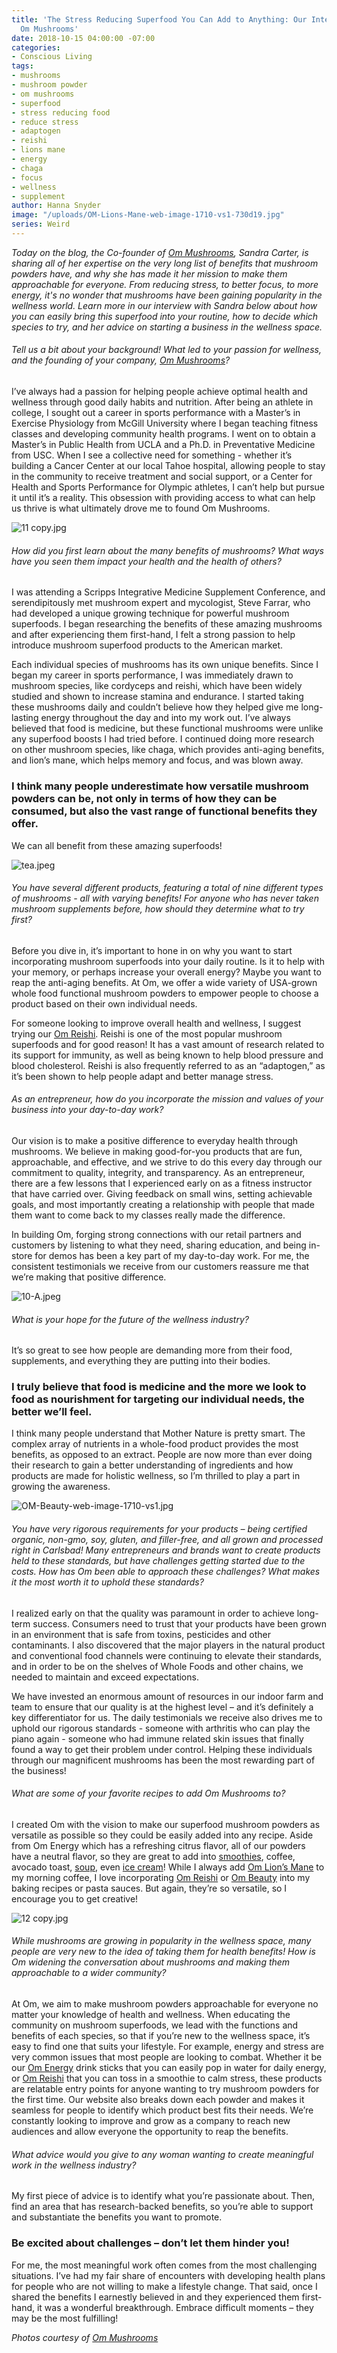 ```yaml
---
title: 'The Stress Reducing Superfood You Can Add to Anything: Our Interview with
  Om Mushrooms'
date: 2018-10-15 04:00:00 -07:00
categories:
- Conscious Living
tags:
- mushrooms
- mushroom powder
- om mushrooms
- superfood
- stress reducing food
- reduce stress
- adaptogen
- reishi
- lions mane
- energy
- chaga
- focus
- wellness
- supplement
author: Hanna Snyder
image: "/uploads/OM-Lions-Mane-web-image-1710-vs1-730d19.jpg"
series: Weird
---
```


_Today on the blog, the Co-founder of [Om Mushrooms](https://ommushrooms.com/), Sandra Carter, is sharing all of her expertise on the very long list of benefits that mushroom powders have, and why she has made it her mission to make them approachable for everyone. From reducing stress, to better focus, to more energy, it's no wonder that mushrooms have been gaining popularity in the wellness world. Learn more in our interview with Sandra below about how you can easily bring this superfood into your routine, how to decide which species to try, and her advice on starting a business in the wellness space._

###### Tell us a bit about your background! What led to your passion for wellness, and the founding of your company, [Om Mushrooms](https://ommushrooms.com/)?

I’ve always had a passion for helping people achieve optimal health and wellness through good daily habits and nutrition. After being an athlete in college, I sought out a career in sports performance with a Master’s in Exercise Physiology from McGill University where I began teaching fitness classes and developing community health programs. I went on to obtain a Master’s in Public Health from UCLA and a Ph.D. in Preventative Medicine from USC. When I see a collective need for something - whether it’s building a Cancer Center at our local Tahoe hospital, allowing people to stay in the community to receive treatment and social support, or a Center for Health and Sports Performance for Olympic athletes, I can’t help but pursue it until it’s a reality. This obsession with providing access to what can help us thrive is what ultimately drove me to found Om Mushrooms.

![11 copy.jpg](/uploads/11%20copy.jpg)

###### How did you first learn about the many benefits of mushrooms? What ways have you seen them impact your health and the health of others?

I was attending a Scripps Integrative Medicine Supplement Conference, and serendipitously met mushroom expert and mycologist, Steve Farrar, who had developed a unique growing technique for powerful mushroom superfoods. I began researching the benefits of these amazing mushrooms and after experiencing them first-hand, I felt a strong passion to help introduce mushroom superfood products to the American market.

Each individual species of mushrooms has its own unique benefits. Since I began my career in sports performance, I was immediately drawn to mushroom species, like cordyceps and reishi, which have been widely studied and shown to increase stamina and endurance. I started taking these mushrooms daily and couldn’t believe how they helped give me long-lasting energy throughout the day and into my work out. I’ve always believed that food is medicine, but these functional mushrooms were unlike any superfood boosts I had tried before. I continued doing more research on other mushroom species, like chaga, which provides anti-aging benefits, and lion’s mane, which helps memory and focus, and was blown away.
 
### I think many people underestimate how versatile mushroom powders can be, not only in terms of how they can be consumed, but also the vast range of functional benefits they offer. 

We can all benefit from these amazing superfoods!

![tea.jpeg](/uploads/tea.jpeg)

###### You have several different products, featuring a total of nine different types of mushrooms - all with varying benefits! For anyone who has never taken mushroom supplements before, how should they determine what to try first?

Before you dive in, it’s important to hone in on why you want to start incorporating mushroom superfoods into your daily routine. Is it to help with your memory, or perhaps increase your overall energy? Maybe you want to reap the anti-aging benefits. At Om, we offer a wide variety of USA-grown whole food functional mushroom powders to empower people to choose a product based on their own individual needs.
 
For someone looking to improve overall health and wellness, I suggest trying our [Om Reishi](https://ommushrooms.com/product/reishi?utm_source=Yellow%20Co.&utm_campaign=Om%20Reishi). Reishi is one of the most popular mushroom superfoods and for good reason! It has a vast amount of research related to its support for immunity, as well as being known to help blood pressure and blood cholesterol. Reishi is also frequently referred to as an “adaptogen,” as it’s been shown to help people adapt and better manage stress. 

###### As an entrepreneur, how do you incorporate the mission and values of your business into your day-to-day work?

Our vision is to make a positive difference to everyday health through mushrooms. We believe in making good-for-you products that are fun, approachable, and effective, and we strive to do this every day through our commitment to quality, integrity, and transparency. As an entrepreneur, there are a few lessons that I experienced early on as a fitness instructor that have carried over. Giving feedback on small wins, setting achievable goals, and most importantly creating a relationship with people that made them want to come back to my classes really made the difference. 

In building Om, forging strong connections with our retail partners and customers by listening to what they need, sharing education, and being in-store for demos has been a key part of my day-to-day work. For me, the consistent testimonials we receive from our customers reassure me that we’re making that positive difference.

![10-A.jpeg](/uploads/10-A.jpeg)

###### What is your hope for the future of the wellness industry?

It’s so great to see how people are demanding more from their food, supplements, and everything they are putting into their bodies. 

### I truly believe that food is medicine and the more we look to food as nourishment for targeting our individual needs, the better we’ll feel. 

I think many people understand that Mother Nature is pretty smart. The complex array of nutrients in a whole-food product provides the most benefits, as opposed to an extract. People are now more than ever doing their research to gain a better understanding of ingredients and how products are made for holistic wellness, so I’m thrilled to play a part in growing the awareness.

![OM-Beauty-web-image-1710-vs1.jpg](/uploads/OM-Beauty-web-image-1710-vs1.jpg)

###### You have very rigorous requirements for your products – being certified organic, non-gmo, soy, gluten, and filler-free, and all grown and processed right in Carlsbad! Many entrepreneurs and brands want to create products held to these standards, but have challenges getting started due to the costs. How has Om been able to approach these challenges? What makes it the most worth it to uphold these standards?

I realized early on that the quality was paramount in order to achieve long-term success. Consumers need to trust that your products have been grown in an environment that is safe from toxins, pesticides and other contaminants. I also discovered that the major players in the natural product and conventional food channels were continuing to elevate their standards, and in order to be on the shelves of Whole Foods and other chains, we needed to maintain and exceed expectations. 

We have invested an enormous amount of resources in our indoor farm and team to ensure that our quality is at the highest level – and it’s definitely a key differentiator for us. The daily testimonials we receive also drives me to uphold our rigorous standards - someone with arthritis who can play the piano again - someone who had immune related skin issues that finally found a way to get their problem under control. Helping these individuals through our magnificent mushrooms has been the most rewarding part of the business!

###### What are some of your favorite recipes to add Om Mushrooms to?

I created Om with the vision to make our superfood mushroom powders as versatile as possible so they could be easily added into any recipe. Aside from Om Energy which has a refreshing citrus flavor, all of our powders have a neutral flavor, so they are great to add into [smoothies](https://ommushrooms.com/recipe/warrior-smoothie?utm_source=Yellow%20Co.&utm_campaign=Recipe%20Warrior%20Smoothie), coffee, avocado toast, [soup](https://ommushrooms.com/recipe/six-mushroom-soup?utm_source=Yellow%20Co.&utm_campaign=Six%20Mushroom%20Soup), even [ice cream](https://ommushrooms.com/recipe/banana-nice-cream?utm_source=Yellow%20Co.&utm_campaign=Banana%20Nice%20Cream)! While I always add [Om Lion’s Mane](https://ommushrooms.com/product/lions-mane?utm_source=Yellow%20Co.&utm_campaign=Om%20Lion%27s%20Mane) to my morning coffee, I love incorporating [Om Reishi](https://ommushrooms.com/product/reishi?utm_source=Yellow%20Co.&utm_campaign=Om%20Reishi) or [Om Beauty](https://ommushrooms.com/product/beauty?utm_source=Yellow%20Co.&utm_campaign=Om%20Beauty) into my baking recipes or pasta sauces. But again, they’re so versatile, so I encourage you to get creative!

![12 copy.jpg](/uploads/12%20copy.jpg)

###### While mushrooms are growing in popularity in the wellness space, many people are very new to the idea of taking them for health benefits! How is Om widening the conversation about mushrooms and making them approachable to a wider community?

At Om, we aim to make mushroom powders approachable for everyone no matter your knowledge of health and wellness. When educating the community on mushroom superfoods, we lead with the functions and benefits of each species, so that if you’re new to the wellness space, it’s easy to find one that suits your lifestyle. For example, energy and stress are very common issues that most people are looking to combat. Whether it be our [Om Energy](https://ommushrooms.com/product/energy?utm_source=Yellow%20Co.&utm_campaign=Om%20Energy) drink sticks that you can easily pop in water for daily energy, or [Om Reishi](https://ommushrooms.com/product/reishi?utm_source=Yellow%20Co.&utm_campaign=Om%20Reishi) that you can toss in a smoothie to calm stress, these products are relatable entry points for anyone wanting to try mushroom powders for the first time. Our website also breaks down each powder and makes it seamless for people to identify which product best fits their needs. We’re constantly looking to improve and grow as a company to reach new audiences and allow everyone the opportunity to reap the benefits.  

###### What advice would you give to any woman wanting to create meaningful work in the wellness industry?

My first piece of advice is to identify what you’re passionate about. Then, find an area that has research-backed benefits, so you’re able to support and substantiate the benefits you want to promote. 

### Be excited about challenges – don’t let them hinder you! 

For me, the most meaningful work often comes from the most challenging situations. I’ve had my fair share of encounters with developing health plans for people who are not willing to make a lifestyle change. That said, once I shared the benefits I earnestly believed in and they experienced them first-hand, it was a wonderful breakthrough. Embrace difficult moments – they may be the most fulfilling!

_Photos courtesy of [Om Mushrooms](https://ommushrooms.com/)_